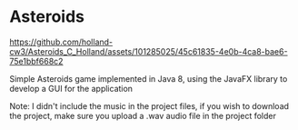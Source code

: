 # Asteroids

https://github.com/holland-cw3/Asteroids_C_Holland/assets/101285025/45c61835-4e0b-4ca8-bae6-75e1bbf668c2

Simple Asteroids game implemented in Java 8, using the JavaFX library to develop a GUI for the application

Note: I didn't include the music in the project files, if you wish to download the project, make sure you upload a .wav audio file in the project folder
